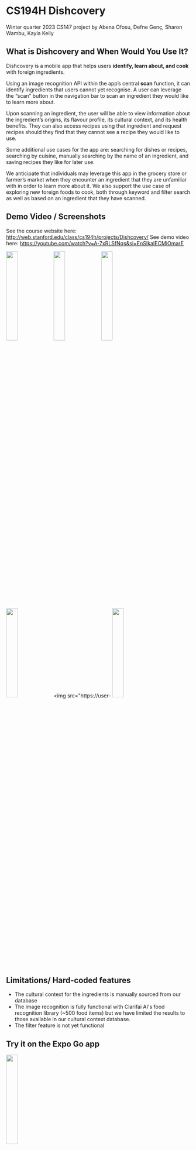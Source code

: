 # CS194H Dishcovery


Winter quarter 2023 CS147 project by Abena Ofosu, Defne Genç, Sharon Wambu, Kayla Kelly


## What is Dishcovery and When Would You Use It?

Dishcovery is a mobile app that helps users **identify, learn about, and cook** with foreign ingredients.

Using an image recognition API within the app’s central **scan** function, it can identify ingredients that users cannot yet recognise. A user can leverage the “scan” button in the navigation bar to scan an ingredient they would like to learn more about. 

Upon scanning an ingredient, the user will be able to view information about the ingredient’s origins, its flavour profile, its cultural context, and its health benefits. They can also access recipes using that ingredient and request recipes should they find that they cannot see a recipe they would like to use.

Some additional use cases for the app are: searching for dishes or recipes, searching by cuisine, manually searching by the name of an ingredient, and saving recipes they like for later use.

We anticipate that individuals may leverage this app in the grocery store or farmer’s market when they encounter an ingredient that they are unfamiliar with in order to learn more about it. We also support the use case of exploring new foreign foods to cook, both through keyword and filter search as well as based on an ingredient that they have scanned.

## Demo Video / Screenshots

See the course website here: http://web.stanford.edu/class/cs194h/projects/Dishcovery/
See demo video here: https://youtube.com/watch?v=A-7xRLSfNqs&si=EnSIkaIECMiOmarE

<img src="https://user-images.githubusercontent.com/91340575/206837532-1a584855-9c58-4649-be38-848d5eba4ee3.png" width=25% height=25%>  <img src="https://user-images.githubusercontent.com/91340575/206837538-bd2536ed-774f-40c1-8ca6-b070f5e05de3.png" width=25% height=25%>  <img src="https://user-images.githubusercontent.com/91340575/206837539-aade6105-9afb-4c84-a541-3c3006281a30.png" width=25% height=25%> <img src="https://user-images.githubusercontent.com/91340575/206837540-2ebc0b91-9390-416d-9611-f38322b9576d.png" width=25% height=25%> <img src="https://user-
<img src="https://user-images.githubusercontent.com/105185472/226521998-25bfa44b-711f-4126-adaa-b6cba13524b7.png" width=25% height=25%>
## Limitations/ Hard-coded features

* The cultural context for the ingredients is manually sourced from our database
* The image recognition is fully functional with Clarifai AI's food recognition library (~500 food items) but we have limited the results to those available in our cultural context database. 
* The filter feature is not yet functional


## Try it on the Expo Go app

<img src="https://user-images.githubusercontent.com/91340575/206837958-316c8849-38a9-4499-8266-2d3b75fdd8b9.png" width=25% height=25%> 


